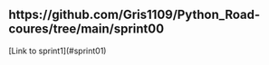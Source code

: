 <h2 id="sprint01">https://github.com/Gris1109/Python_Road-coures/tree/main/sprint00</h2>
[Link to sprint1](#sprint01)
